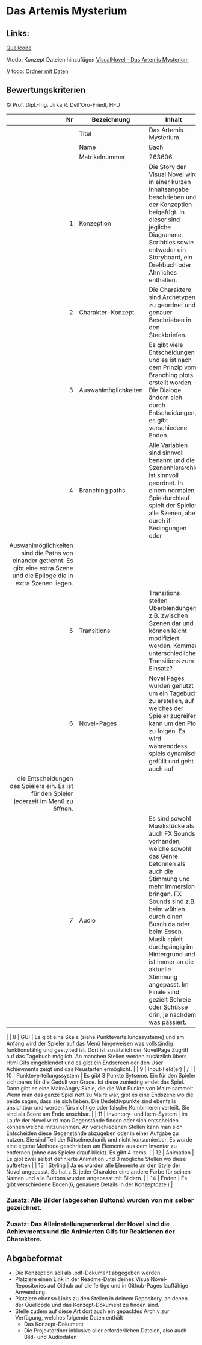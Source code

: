 # Das Artemis Mysterium

## Links: 

[Quellcode](https://github.com/JaninacpB/VisualNovelSoSe22/tree/main/Artemis) <br>

//todo: Konzept Dateien hinzufügen
[VisualNovel - Das Artemis Mysterium](https://janinacpb.github.io/VisualNovelSoSe22/Artemis/ArtemisMysterium.html) <br>

// todo: 
[Ordner mit Daten]()

## Bewertungskriterien
© Prof. Dipl.-Ing. Jirka R. Dell'Oro-Friedl, HFU  

| Nr | Bezeichnung           | Inhalt |
|---:|-----------------------|------|
|    | Titel                 | Das Artemis Mysterium   |
|    | Name                  | Bach  |
|    | Matrikelnummer        |  263606  |
|  1 | Konzeption     | Die Story der Visual Novel wird in einer kurzen Inhaltsangabe beschrieben und der Konzeption beigefügt. In dieser sind jegliche Diagramme, Scribbles sowie entweder ein Storyboard, ein Drehbuch oder Ähnliches enthalten.                                                                                                                            |
|  2 | Charakter-Konzept     | Die Charaktere sind Archetypen zu geordnet und genauer Beschrieben in den Steckbriefen.                                                                                                                                                                                |
|  3 | Auswahlmöglichkeiten | Es gibt viele Entscheidungen und es ist nach dem Prinzip vom Branching plots erstellt worden. Die Dialoge ändern sich durch Entscheidungen, es gibt verschiedene Enden.                                                                                                                                                |
|  4 | Branching paths      | Alle Variablen sind sinnvoll benannt und die Szenenhierarchie ist sinnvoll geordnet. In einem normalen Spieldurchlauf spielt der Spieler alle Szenen, aber durch if-Bedingungen oder
Auswahlmöglichkeiten sind die Paths von einander getrennt. Es gibt eine extra Szene und die Epiloge die in extra Szenen liegen.                                                                                                                                                       |
|  5 | Transitions            | Transitions stellen Überblendungen z.B. zwischen Szenen dar und können leicht modifiziert werden. Kommen unterschiedliche Transitions zum Einsatz?                                                                                                                                                      |
|  6 | Novel-Pages            | Novel Pages wurden genutzt um ein Tagebuch zu erstellen, auf welches der Spieler zugreifen kann um den Plot zu folgen. Es wird währenddess spiels dynamisch gefüllt und geht auch auf 
die Entscheidungen des Spielers ein. Es ist für den Spieler jederzeit im Menü zu öffnen.                                                                                                                                                           |
|  7 |         Audio         | Es sind sowohl Musikstücke als auch FX Sounds vorhanden, welche sowohl das Genre betonnen als auch die Stimmung und mehr Immersion bringen. FX Sounds sind z.B. beim wühlen durch einen Busch da oder beim Essen. Musik spielt durchgängig im Hintergrund und ist immer an die aktuelle Stimmung angepasst. Im Finale sind gezielt Schreie oder Schüsse drin, je nachdem was passiert. 
 |
|  8 |         GUI            | Es gibt eine Skale (siehe Punkteverteilungssysteme) und am Anfang wird der Spieler auf das Menü hingeweisen was vollständig funktionsfähig und gestylted ist. Dort ist zusätzlich der NovelPage Zugriff auf das Tagebuch möglich. An manchen Stellen werden zusätzlich übers Html Gifs eingeblendet und es gibt ein Endscreen der den User Achievments zeigt und das Neustarten ermöglicht.                                                                                                                                                                    |
|  9 | Input-Feld(er)          | /                                                                                                                                             |
|  10 | Punkteverteilungssystem     | Es gibt 3 Punkte Sytseme. Ein für den Spieler sichtbares für die Gedult von Grace. Ist diese zuniedrig endet das Spiel. Dann gibt es eine MaireAngry Skale, die die Wut Punkte von Maire sammelt. Wenn man das ganze Spiel nett zu Maire war, gibt es eine Endszene wo die beide sagen, dass sie sich lieben. Die Dedektivpunkte sind ebenfalls unsichtbar und werden fürs richtige oder falsche Kombinieren verteilt. Sie sind als Score am Ende ansehbar.                                                                                                                                                         |
|  11 | Inventory- und Item-System     | Im Laufe der Novel wird man Gegenstände finden oder sich entscheiden können welche mitzunehmen. An verschiedenen Stellen kann man sich Entscheiden diese Gegenstände abzugeben oder in einer Aufgabe zu nutzen. Sie sind Teil der Rätselmechanik und nicht konsumierbar. Es wurde eine eigene Methode geschrieben um Elemente aus dem Inventar zu entfernen (ohne das Spieler drauf klickt). Es gibt 4 Items.                                                                                                                                                         |
| 12 | Animation     | Es gibt zwei selbst definierte Animation und 3 mögliche Stellen wo diese auftretten                                                                                                                                                                 |
| 13 | Styling          | Ja es wurden alle Elemente an den Style der Novel angepasst. So hat z.B. jeder Charakter eine andere Farbe für seinen Namen und alle Buttons wurden angepasst mit Bildern.                                                                                                                                                                                  |
| 14 | Enden          | Es gibt verschiedene Enden(6, genauere Details in der Konzeptdatei)                                                                                                                                                                                 |

### Zusatz: Alle Bilder (abgesehen Buttons) wurden von mir selber gezeichnet. 
### Zusatz: Das Alleinstellungsmerkmal der Novel sind die Achievments und die Animierten Gifs für Reaktionen der Charaktere. 

##  Abgabeformat

* Die Konzeption soll als .pdf-Dokument abgegeben werden.
* Platziere einen Link in der Readme-Datei deines VisualNovel-Repositories auf Github auf die fertige und in Github-Pages lauffähige Anwendung.
* Platziere ebenso Links zu den Stellen in deinem Repository, an denen der Quellcode und das Konzept-Dokument zu finden sind.
* Stelle zudem auf diese Art dort auch ein gepacktes Archiv zur Verfügung, welches folgende Daten enthält
  * Das Konzept-Dokument 
  * Die Projektordner inklusive aller erforderlichen Dateien, also auch Bild- und Audiodaten                               
